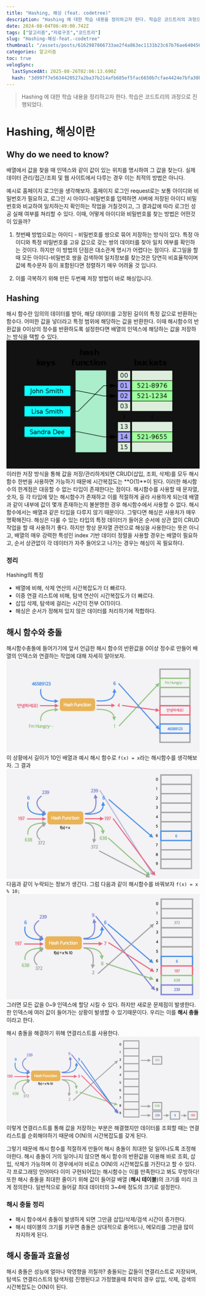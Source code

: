 ```yaml
---
title: "Hashing, 해싱 (feat. codetree)"
description: "Hashing 에 대한 학습 내용을 정리하고자 한다. 학습은 코드트리의 과정으로 진행되었다.배열에서 값을 찾을 때 인덱스와 같이 값이 있는 위치를 명시하여 그 값을 찾는다. 실제 데이터 관리/접근/조회 및 웹 사이트에서 다루는 경우 이는 최적의 방법은 아니다.예시로 홈"
date: 2024-08-04T06:49:00.742Z
tags: ["알고리즘","자료구조","코드트리"]
slug: "Hashing-해싱-feat.-codetree"
thumbnail: "/assets/posts/6162987866733ae2f4a863ec1131b23c67b76ae6404563beb77b054875862ad9.png"
categories: 알고리즘
toc: true
velogSync:
  lastSyncedAt: 2025-08-26T02:06:13.690Z
  hash: "3d997f7e5634420527a2ba37b214afb685ef5fac6650b7cfae4424e7bfa30b51"
---
```


> Hashing 에 대한 학습 내용을 정리하고자 한다. 학습은 코드트리의 과정으로 진행되었다.

# Hashing, 해싱이란
## Why do we need to know?
배열에서 값을 찾을 때 인덱스와 같이 값이 있는 위치를 명시하여 그 값을 찾는다. 실제 데이터 관리/접근/조회 및 웹 사이트에서 다루는 경우 이는 최적의 방법은 아니다.

예시로 홈페이지 로그인을 생각해보자. 홈페이지 로그인 request로는 보통 아이디와 비밀번호가 필요하고, 로그인 시 아이디-비밀번호를 입력하면 서버에 저장된 아이디 비밀번호와 비교하여 일치하는지 확인하는 작업을 거칠것이고, 그 결과값에 따라 로그인 성공 실패 여부를 쳐리할 수 있다. 이때, 어떻게 아이디와 비밀번호를 찾는 방법은 어떤것이 있을까?

1. 첫번째 방법으로는 아이디 - 비밀번호를 쌍으로 묶어 저장하는 방식이 있다. 특정 아이디와 특정 비밀번호를 고유 값으로 갖는 쌍의 데이터를 찾아 일치 여부를 확인하는 것이다. 하지만 이 방법의 단점은 대소관계 명시가 어렵다는 점이다. 로그일을 할 때 모든 아이디-비밀번호 쌍을 검색하여 일치정보를 찾는것은 당연히 비효율적이며 값에 특수문자 등이 포함된다면 정렬하기 매우 어려울 것 입니다.

2. 이를 극복하기 위해 만든 두번째 저장 방법이 바로 해싱입니다. 
## Hashing
해시 함수란 임의의 데이터를 받아, 해당 데이터를 고정된 길이의 특정 값으로 반환하는 함수다. 어떠한 값을 넣더라고 특정 범위에 해당하는 값을 반환한다. 이때 해시함수의 반환값을 0이상의 정수를 반환하도록 설정한다면 배열의 인덱스에 해당하는 값을 저장하는 방식을 택할 수 있다.
![Hash function](/assets/posts/6162987866733ae2f4a863ec1131b23c67b76ae6404563beb77b054875862ad9.png)
이러한 저장 방식을 통해 값을 저장/관리하게되면 CRUD(삽입, 조회, 삭제)를 모두 해시함수 한번을 사용하면 가능하기 때문에 시간복잡도는 **O(1)**이 된다.
이러한 해시함수의 한계점은 대응할 수 없는 타입이 존재한다는 점이다. 해시함수를 사용할 때 문자열, 숫자, 등 각 타입에 맞는 해시함수가 존재하고 이를 적절하게 골라 사용하게 되는데 배열과 같이 내부에 값이 몇개 존재하는지 불분명한 경우 해시함수에서 사용할 수 없다. 해시함수에서는 배열과 같은 타입을 다루지 않기 때문이다.
그렇다면 해싱은 사용처가 매우 명확해진다. 해싱은 다룰 수 있는 타입의 특정 데이터가 들어온 순서에 상관 없이 CRUD 작업을 할 때 사용하기 좋다. 
하지만 항상 문자열 관련으로 해싱을 사용한다는 뜻은 아니고, 배열의 매우 강력한 특성인 index 기반 데이터 정렬을 사용할 경우는 배열이 필요하고, 순서 상관없이 각 데이터가 자주 들어오고 나가는 경우는 해싱이 꼭 필요하다.

### 정리
Hashing의 특징
- 배열에 비해, 삭제 연산의 시간복잡도가 더 빠르다.
- 이중 연결 리스트에 비해, 탐색 연산이 시간복잡도가 더 빠르다.
- 삽입 삭제, 탐색에 걸리는 시간이 전부 O(1)이다.
- 해싱은 순서가 정해져 있지 않은 데이터를 처리하기에 적합하다.


## 해시 함수와 충돌
해시함수충돌에 들어가기에 앞서 언급한 해시 함수의 반환값을 0이상 정수로 만들어 배열의 인덱스와 연결하는 작업에 대해 자세히 알아보자.![해시함수 반환값 0이상으로 조정](/assets/posts/8fa5fd41e3a11d9b418a79cf563ddeb7fe241ebb00b87670b28c9b73e6b7e09c.png) 이 상황에서 길이가 10인 배열과 예시 해시 함수로 `f(x) = x`라는 해시함수를 생각해보자. 그 결과 ![](/assets/posts/6754008408c17a6846a41217b01e5c496a8a030caed61c5024f6150e9909c039.png) 다음과 같이 누락되는 정보가 생긴다. 그럼 다음과 같이 해시함수를 바꿔보자
`f(x) = x % 10;` ![](/assets/posts/c86c64f7b2ee3334184dcd4bfff7edb11896fdc2ea7253ac500c17149692179a.png) 그러면 모든 값을 0~9 인덱스에 할당 시킬 수 있다. 하지만 새로운 문제점이 발생한다. 한 인덱스에 여러 값이 들어가는 상황이 발생할 수 있기때문이다. 우리는 이를 **해시 충돌** 이라고 한다.

해시 충돌을 해결하기 위해 연결리스트를 사용한다.![](/assets/posts/1084542b81a105ad6262b3f3f1f3c2d35ef7135c400414e2fc2dfcbc634257ca.png) 이렇게 연결리스트를 통해 값을 저장하는 부분은 해결했지만 데이터를 조회할 때는 연결리스트를 순회해야하기 때문에 O(N)의 시간복잡도를 갖게 된다. 

그렇기 때문에 해시 함수를 적절하게 만들어 해시 충돌이 최대한 덜 일어나도록 조정해야한다. 해시 충돌이 거의 일어나지 않으면 해시 함수의 반환값을 이용해 바로 조회, 삽입, 삭제가 가능하며 이 경우에서야 비로소 O(N)의 시간복잡도를 가진다고 할 수 있다. 각 프로그래밍 언어마다 이미 구현되어있는 해시함수는 이를 만족한다고 봐도 무방하다!
또한 해시 충돌을 최대한 줄이기 위해 값이 들어갈 배열 (**해시 테이블**)의 크기를 미리 크게 정의한다. 일반적으로 들어갈 최대 데이터의 3~4배 정도의 크기로 설정한다.


### 해시 충돌 정리
- 해시 함수에서 충돌이 발생하게 되면 그만큼 삽입/삭제/검색 시간이 증가한다.
- 해시 테이블의 크기를 키우면 충돌은 상대적으로 줄어드나, 메모리를 그만큼 많이 차지하게 된다.

## 해시 충돌과 효율성
해시 충돌은 성능에 얼마나 악영향을 끼칠까?
충돌되는 값들이 연결리스트로 저장되며, 탐색도 연결리스트의 탐색처럼 진행된다고 가정했을때 최악의 경우 삽입, 삭제, 검색의 시간복잡도는 O(N)이 된다.




